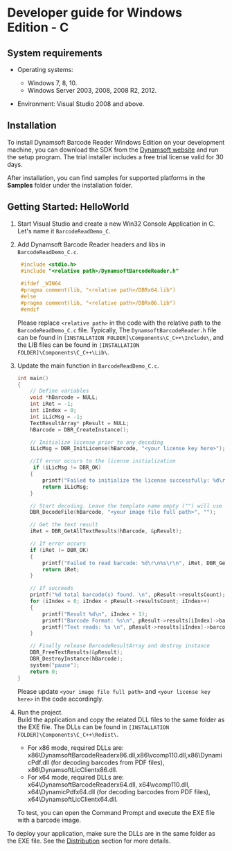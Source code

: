 # Developer guide for Windows Edition - C

## System requirements

- Operating systems:
   - Windows 7, 8, 10.
   - Windows Server 2003, 2008, 2008 R2, 2012.
  
- Environment: Visual Studio 2008 and above.  
   
## Installation
To install Dynamsoft Barcode Reader Windows Edition on your development machine, you can download the SDK from the [Dynamsoft website](https://www.dynamsoft.com/Downloads/Dynamic-Barcode-Reader-Download.aspx) and run the setup program. The trial installer includes a free trial license valid for 30 days.   
   
After installation, you can find samples for supported platforms in the **Samples** folder under the installation folder.  

## Getting Started: HelloWorld
1. Start Visual Studio and create a new Win32 Console Application in C. Let's name it `BarcodeReadDemo_C`.   
2. Add Dynamsoft Barcode Reader headers and libs in `BarcodeReadDemo_C.c`.   
   ```c
    #include <stdio.h>
    #include "<relative path>/DynamsoftBarcodeReader.h"
    
    #ifdef _WIN64
    #pragma comment(lib, "<relative path>/DBRx64.lib")
    #else
    #pragma comment(lib, "<relative path>/DBRx86.lib")
    #endif
   ```
   
   Please replace `<relative path>` in the code with the relative path to the `BarcodeReadDemo_C.c` file. Typically, The `DynamsoftBarcodeReader.h` file can be found in `[INSTALLATION FOLDER]\Components\C_C++\Include\`, and the LIB files can be found in `[INSTALLATION FOLDER]\Components\C_C++\Lib\`.   
 
3. Update the main function in `BarcodeReadDemo_C.c`.   
   ```c
   int main()
   {
       // Define variables
       void *hBarcode = NULL;
       int iRet = -1;
       int iIndex = 0;
       int iLicMsg = -1;
       TextResultArray* pResult = NULL;
       hBarcode = DBR_CreateInstance();

       // Initialize license prior to any decoding
       iLicMsg = DBR_InitLicense(hBarcode, "<your license key here>");

       //If error occurs to the license initialization
        if (iLicMsg != DBR_OK) 
       {
           printf("Failed to initialize the license successfully: %d\r\n%s\r\n", iLicMsg, DBR_GetErrorString(iLicMsg));
           return iLicMsg;
       }

       // Start decoding. Leave the template name empty ("") will use the settings from PublicRuntimeSettings
       DBR_DecodeFile(hBarcode, "<your image file full path>", "");

       // Get the text result
       iRet = DBR_GetAllTextResults(hBarcode, &pResult);

       // If error occurs
       if (iRet != DBR_OK) 
       {
           printf("Failed to read barcode: %d\r\n%s\r\n", iRet, DBR_GetErrorString(iRet));
           return iRet;
       }

       // If succeeds
       printf("%d total barcode(s) found. \n", pResult->resultsCount);
       for (iIndex = 0; iIndex < pResult->resultsCount; iIndex++)
       {
           printf("Result %d\n", iIndex + 1);
           printf("Barcode Format: %s\n", pResult->results[iIndex]->barcodeFormatString);
           printf("Text reads: %s \n", pResult->results[iIndex]->barcodeText);
       }

       // Finally release BarcodeResultArray and destroy instance
       DBR_FreeTextResults(&pResult);
       DBR_DestroyInstance(hBarcode);
       system("pause");
       return 0;
   }
   ```
   Please update `<your image file full path>` and `<your license key here>` in the code accordingly.   
   
4. Run the project.   
   Build the application and copy the related DLL files to the same folder as the EXE file. The DLLs can be found in `[INSTALLATION FOLDER]\Components\C_C++\Redist\`.
   - For x86 mode, required DLLs are: x86\DynamsoftBarcodeReaderx86.dll,x86\vcomp110.dll,x86\DynamicPdf.dll (for decoding barcodes from PDF files), x86\DynamsoftLicClientx86.dll.   
   - For x64 mode, required DLLs are: x64\DynamsoftBarcodeReaderx64.dll, x64\vcomp110.dll, x64\DynamicPdfx64.dll (for decoding barcodes from PDF files), x64\DynamsoftLicClientx64.dll.
   
   To test, you can open the Command Prompt and execute the EXE file with a barcode image.
   
To deploy your application, make sure the DLLs are in the same folder as the EXE file. See the [Distribution](#distribution) section for more details.
